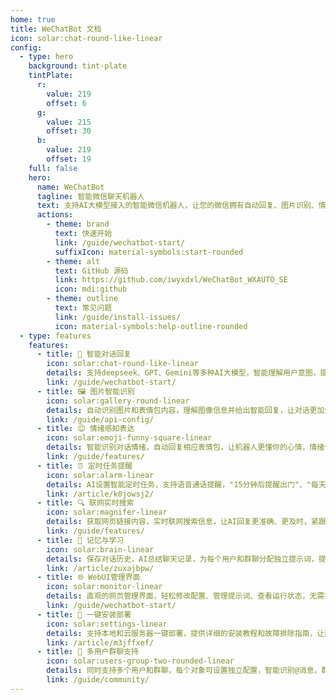 ```yaml
---
home: true
title: WeChatBot 文档
icon: solar:chat-round-like-linear
config:
  - type: hero
    background: tint-plate
    tintPlate:
      r:
        value: 219
        offset: 6
      g:
        value: 215
        offset: 30
      b:
        value: 219
        offset: 19
    full: false
    hero:
      name: WeChatBot
      tagline: 智能微信聊天机器人
      text: 支持AI大模型接入的智能微信机器人，让您的微信拥有自动回复、图片识别、情绪表达等强大功能！
      actions:
        - theme: brand
          text: 快速开始
          link: /guide/wechatbot-start/
          suffixIcon: material-symbols:start-rounded
        - theme: alt
          text: GitHub 源码
          link: https://github.com/iwyxdxl/WeChatBot_WXAUTO_SE
          icon: mdi:github
        - theme: outline
          text: 常见问题
          link: /guide/install-issues/
          icon: material-symbols:help-outline-rounded
  - type: features
    features:
      - title: 🤖 智能对话回复
        icon: solar:chat-round-like-linear
        details: 支持deepseek、GPT、Gemini等多种AI大模型，智能理解用户意图，提供个性化回复体验
        link: /guide/wechatbot-start/
      - title: 🖼️ 图片智能识别
        icon: solar:gallery-round-linear
        details: 自动识别图片和表情包内容，理解图像信息并给出智能回复，让对话更加生动有趣
        link: /guide/api-config/
      - title: 😊 情绪感知表达
        icon: solar:emoji-funny-square-linear
        details: 智能识别对话情绪，自动回复相应表情包，让机器人更懂你的心情，情绪价值拉满
        link: /guide/features/
      - title: ⏰ 定时任务提醒
        icon: solar:alarm-linear
        details: AI设置智能定时任务，支持语音通话提醒，"15分钟后提醒出门"、"每天8点叫醒"等自然语言设置
        link: /article/k0jowsj2/
      - title: 🔍 联网实时搜索
        icon: solar:magnifer-linear
        details: 获取网页链接内容，实时联网搜索信息，让AI回复更准确、更及时，紧跟时事热点
        link: /guide/features/
      - title: 🧠 记忆与学习
        icon: solar:brain-linear
        details: 保存对话历史，AI总结聊天记录，为每个用户和群聊分配独立提示词，提供个性化体验
        link: /article/zuxajbpw/
      - title: 🌐 WebUI管理界面
        icon: solar:monitor-linear
        details: 直观的网页管理界面，轻松修改配置、管理提示词、查看运行状态，无需技术基础也能上手
        link: /guide/wechatbot-start/
      - title: 🔧 一键安装部署
        icon: solar:settings-linear
        details: 支持本地和云服务器一键部署，提供详细的安装教程和故障排除指南，让部署变得简单
        link: /article/m3jffxef/
      - title: 👥 多用户群聊支持
        icon: solar:users-group-two-rounded-linear
        details: 同时支持多个用户和群聊，每个对象可设置独立配置，智能识别@消息，群聊体验更流畅
        link: /guide/community/
---
```

